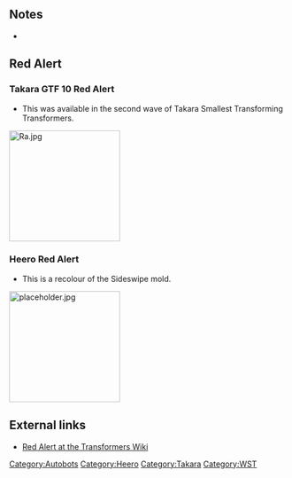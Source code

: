 Notes
-----

-

Red Alert
---------

### Takara GTF 10 Red Alert

-   This was available in the second wave of Takara Smallest Transforming Transformers.

<img src="Ra.jpg" title="fig:Ra.jpg" alt="Ra.jpg" width="200" />

### Heero Red Alert

-   This is a recolour of the Sideswipe mold.

<img src="placeholder.jpg" title="fig:placeholder.jpg" alt="placeholder.jpg" width="200" />

External links
--------------

-   [Red Alert at the Transformers Wiki](http://tfwiki.net/wiki/Red_Alert_%28G1%29)

<Category:Autobots> <Category:Heero> <Category:Takara> <Category:WST>